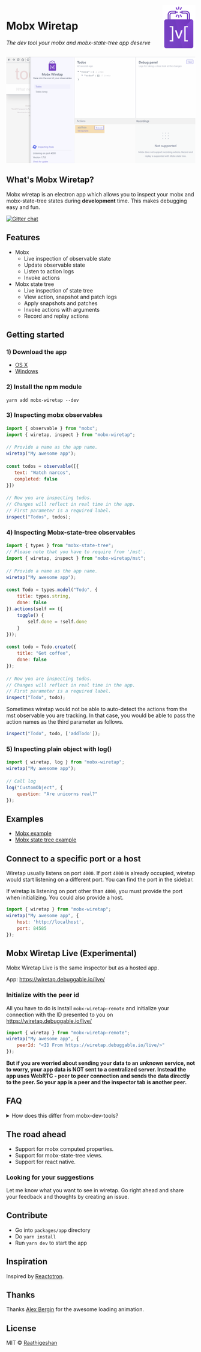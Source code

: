 <img src="./docs/wiretap.png" alt="logo" height="120" align="right" />

# Mobx Wiretap

_The dev tool your mobx and mobx-state-tree app deserve_

<img src="./docs/wiretap.gif" alt="Wiretap" style="margin-top: 15px">

## What's Mobx Wiretap?
Mobx wiretap is an electron app which allows you to inspect your mobx and mobx-state-tree states during **development** time. This makes debugging easy and fun.

[![Gitter chat](https://badges.gitter.im/gitterHQ/gitter.png)](https://gitter.im/mobx-wiretap/Lobby)

## Features
- Mobx
  - Live inspection of observable state
  - Update observable state
  - Listen to action logs
  - Invoke actions
- Mobx state tree
  - Live inspection of state tree
  - View action, snapshot and patch logs
  - Apply snapshots and patches
  - Invoke actions with arguments
  - Record and replay actions

## Getting started

### 1) Download the app
- [OS X](https://github.com/Raathigesh/wiretap/releases/download/v0.2.0/wiretap-0.2.0.dmg)
- [Windows](https://github.com/Raathigesh/wiretap/releases/download/v0.2.0/wiretap-setup-0.2.0.exe)

### 2) Install the npm module
```
yarn add mobx-wiretap --dev
```

### 3) Inspecting mobx observables
```javascript
import { observable } from "mobx";
import { wiretap, inspect } from "mobx-wiretap";

// Provide a name as the app name.
wiretap("My awesome app");

const todos = observable([{
   text: "Watch narcos",
   completed: false
}])

// Now you are inspecting todos.
// Changes will reflect in real time in the app.
// First parameter is a required label.
inspect("Todos", todos);
```

### 4) Inspecting Mobx-state-tree observables
```javascript
import { types } from "mobx-state-tree";
// Please note that you have to require from '/mst'.
import { wiretap, inspect } from "mobx-wiretap/mst";

// Provide a name as the app name.
wiretap("My awesome app");

const Todo = types.model("Todo", {
    title: types.string,
    done: false
}).actions(self => ({
    toggle() {
        self.done = !self.done
    }
}));

const todo = Todo.create({
    title: "Get coffee",
    done: false
});

// Now you are inspecting todos.
// Changes will reflect in real time in the app.
// First parameter is a required label.
inspect("Todo", todo);
```

Sometimes wiretap would not be able to auto-detect the actions from the mst observable you are tracking. In that case, you would be able to pass the action names as the third parameter as follows.

```javascript
inspect("Todo", todo, ['addTodo']);
```

### 5) Inspecting plain object with log()
```javascript
import { wiretap, log } from "mobx-wiretap";
wiretap("My awesome app");

// Call log
log("CustomObject", {
    question: "Are unicorns real?"
});
```

## Examples
- [Mobx example](https://github.com/Raathigesh/wiretap/tree/master/packages/example/mobx-example)
- [Mobx state tree example](https://github.com/Raathigesh/wiretap/tree/master/packages/example/mobx-state-tree-example)

## Connect to a specific port or a host
Wiretap usually listens on port `4000`. If port `4000` is already occupied, wiretap would start listening on a different port. You can find the port in the sidebar.

If wiretap is listening on port other than `4000`, you must provide the port when initializing. You could also provide a host.
```javascript
import { wiretap } from "mobx-wiretap";
wiretap("My awesome app", {
    host: 'http://localhost',
    port: 84585
});
```

## Mobx Wiretap Live (Experimental)
Mobx Wiretap Live is the same inspector but as a hosted app.

App: https://wiretap.debuggable.io/live/

### Initialize with the peer id
All you have to do is install `mobx-wiretap-remote` and initialize your connection with the ID presented to you on https://wiretap.debuggable.io/live/
```javascript
import { wiretap } from "mobx-wiretap-remote";
wiretap("My awesome app", {
    peerId: "<ID From https://wiretap.debuggable.io/live/>"
});
```
**But if you are worried about sending your data to an unknown service, not to worry, your app data is NOT sent to a centralized server. Instead the app uses WebRTC - peer to peer connection and sends the data directly to the peer. So your app is a peer and the inspector tab is another peer.**
## FAQ
<details>
  <summary>How does this differ from mobx-dev-tools?</summary>

Mobx-dev-tools is an awesome tool to inspect your react app and see how the UI reacts to state changes. Wiretap focuses more on the state itself. You would still need mobx-dev-tools to keep an eye on the react components.
</details>

## The road ahead
 - Support for mobx computed properties.
 - Support for mobx-state-tree views.
 - Support for react native.

 ### Looking for your suggestions
 Let me know what you want to see in wiretap. Go right ahead and share your feedback and thoughts by creating an issue.

## Contribute
- Go into `packages/app` directory
- Do `yarn install`
- Run `yarn dev` to start the app

## Inspiration
Inspired by [Reactotron](https://github.com/infinitered/reactotron).

## Thanks
Thanks [Alex Bergin](https://codepen.io/abergin/pen/XpwRpE)  for the awesome loading animation.

## License
MIT © [Raathigeshan](https://twitter.com/Raathigeshan)


